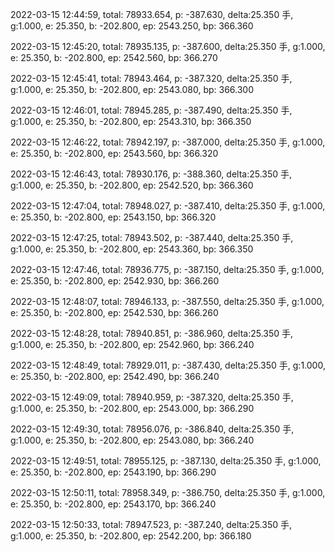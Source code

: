 2022-03-15 12:44:59, total: 78933.654, p: -387.630, delta:25.350 手, g:1.000, e: 25.350, b: -202.800, ep: 2543.250, bp: 366.360

2022-03-15 12:45:20, total: 78935.135, p: -387.600, delta:25.350 手, g:1.000, e: 25.350, b: -202.800, ep: 2542.560, bp: 366.270

2022-03-15 12:45:41, total: 78943.464, p: -387.320, delta:25.350 手, g:1.000, e: 25.350, b: -202.800, ep: 2543.080, bp: 366.300

2022-03-15 12:46:01, total: 78945.285, p: -387.490, delta:25.350 手, g:1.000, e: 25.350, b: -202.800, ep: 2543.310, bp: 366.350

2022-03-15 12:46:22, total: 78942.197, p: -387.000, delta:25.350 手, g:1.000, e: 25.350, b: -202.800, ep: 2543.560, bp: 366.320

2022-03-15 12:46:43, total: 78930.176, p: -388.360, delta:25.350 手, g:1.000, e: 25.350, b: -202.800, ep: 2542.520, bp: 366.360

2022-03-15 12:47:04, total: 78948.027, p: -387.410, delta:25.350 手, g:1.000, e: 25.350, b: -202.800, ep: 2543.150, bp: 366.320

2022-03-15 12:47:25, total: 78943.502, p: -387.440, delta:25.350 手, g:1.000, e: 25.350, b: -202.800, ep: 2543.360, bp: 366.350

2022-03-15 12:47:46, total: 78936.775, p: -387.150, delta:25.350 手, g:1.000, e: 25.350, b: -202.800, ep: 2542.930, bp: 366.260

2022-03-15 12:48:07, total: 78946.133, p: -387.550, delta:25.350 手, g:1.000, e: 25.350, b: -202.800, ep: 2542.530, bp: 366.260

2022-03-15 12:48:28, total: 78940.851, p: -386.960, delta:25.350 手, g:1.000, e: 25.350, b: -202.800, ep: 2542.960, bp: 366.240

2022-03-15 12:48:49, total: 78929.011, p: -387.430, delta:25.350 手, g:1.000, e: 25.350, b: -202.800, ep: 2542.490, bp: 366.240

2022-03-15 12:49:09, total: 78940.959, p: -387.320, delta:25.350 手, g:1.000, e: 25.350, b: -202.800, ep: 2543.000, bp: 366.290

2022-03-15 12:49:30, total: 78956.076, p: -386.840, delta:25.350 手, g:1.000, e: 25.350, b: -202.800, ep: 2543.080, bp: 366.240

2022-03-15 12:49:51, total: 78955.125, p: -387.130, delta:25.350 手, g:1.000, e: 25.350, b: -202.800, ep: 2543.190, bp: 366.290

2022-03-15 12:50:11, total: 78958.349, p: -386.750, delta:25.350 手, g:1.000, e: 25.350, b: -202.800, ep: 2543.170, bp: 366.240

2022-03-15 12:50:33, total: 78947.523, p: -387.240, delta:25.350 手, g:1.000, e: 25.350, b: -202.800, ep: 2542.200, bp: 366.180